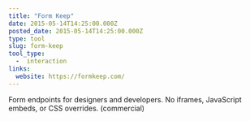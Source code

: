 ```yaml
---
title: "Form Keep"
date: 2015-05-14T14:25:00.000Z
posted_date: 2015-05-14T14:25:00.000Z
type: tool
slug: form-keep
tool_type: 
  -  interaction
links:
  website: https://formkeep.com/
---
```

Form endpoints for designers and developers. No iframes, JavaScript embeds, or CSS overrides. (commercial)




